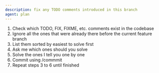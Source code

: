 ```yaml
---
description: fix any TODO comments introduced in this branch
agent: plan
---
```


1. Check which TODO, FIX, FIXME, etc. comments exist in the codebase
2. Ignore all the ones that were already there before the current feature branch
3. List them sorted by easiest to solve first
4. Ask me which ones should you solve
5. Solve the ones I tell you one by one
6. Commit using /commmit
7. Repeat steps 3 to 6 until finished
